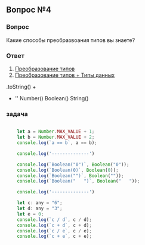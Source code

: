 ## Вопрос №4

### Вопрос

Какие способы преобразвоания типов вы знаете?

### Ответ

1) [Преобразование типов](https://learn.javascript.ru/type-conversions)
2) [Преобразование типов + Типы данных](https://doka-guide.vercel.app/js/typecasting/)

.toString()
+
+ ''
Number()
Boolean()
String()

### задача

```javascript

    let a = Number.MAX_VALUE + 1;
    let b = Number.MAX_VALUE + 2;
    console.log(`a == b`, a == b);

    console.log('--------------')

    console.log(`Boolean("0")`, Boolean("0"));
    console.log(`Boolean(0)`, Boolean(0));
    console.log(`Boolean("")`, Boolean(""));
    console.log(`Boolean("   ")`, Boolean("   "));

    console.log('--------------')

    let c: any = "6";
    let d: any = "3";
    let e = 0; 
    console.log(`c / d`, c / d);
    console.log(`c + d`, c + d); 
    console.log(`c / e`, c / e);
    console.log(`c + e`, c + e);

```